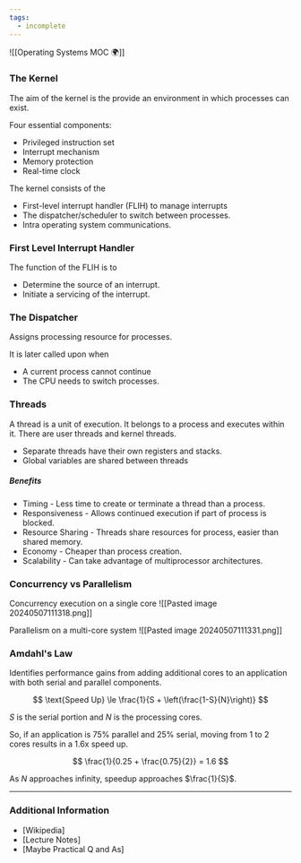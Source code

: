 ```yaml
---
tags:
  - incomplete
---
```

![[Operating Systems MOC 🌍]]
### The Kernel 
The aim of the kernel is the provide an environment in which processes can exist.

Four essential components:
- Privileged instruction set 
- Interrupt mechanism 
- Memory protection 
- Real-time clock 

The kernel consists of the 
- First-level interrupt handler (FLIH) to manage interrupts 
- The dispatcher/scheduler to switch between processes.
- Intra operating system communications.
### First Level Interrupt Handler 
The function of the FLIH is to
- Determine the source of an interrupt.
- Initiate a servicing of the interrupt.
### The Dispatcher 
Assigns processing resource for processes.

It is later called upon when 
- A current process cannot continue 
- The CPU needs to switch processes.
### Threads 
A thread is a unit of execution.
It belongs to a process and executes within it.
There are user threads and kernel threads.

- Separate threads have their own registers and stacks.
- Global variables are shared between threads
##### Benefits 
- Timing - Less time to create or terminate a thread than a process.
- Responsiveness - Allows continued execution if part of process is blocked.
- Resource Sharing - Threads share resources for process, easier than shared memory.
- Economy - Cheaper than process creation.
- Scalability - Can take advantage of multiprocessor architectures.
### Concurrency vs Parallelism
Concurrency execution on a single core 
![[Pasted image 20240507111318.png]]

Parallelism on a multi-core system 
![[Pasted image 20240507111331.png]]
### Amdahl's Law 
Identifies performance gains from adding additional cores to an application with both serial and parallel components.

$$
\text{Speed Up} \le \frac{1}{S + \left(\frac{1-S}{N}\right)}
$$

$S$ is the serial portion and $N$ is the processing cores.

So, if an application is 75% parallel and 25% serial, moving from 1 to 2 cores results in a 1.6x speed up.

$$
\frac{1}{0.25 + \frac{0.75}{2}} = 1.6
$$

As $N$ approaches infinity, speedup approaches $\frac{1}{S}$.








---
### Additional Information

- [Wikipedia]
- [Lecture Notes]
- [Maybe Practical Q and As]
